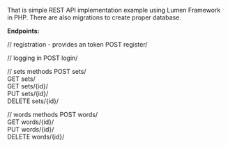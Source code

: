 That is simple REST API implementation example using Lumen Framework in PHP.
There are also migrations to create proper database.

<b>Endpoints:</b>

// registration - provides an token
POST register/ </br>

// logging in
POST login/  </br>

// sets methods
POST sets/  </br>
GET sets/ </br>
GET sets/{id}/ </br>
PUT sets/{id}/  </br>
DELETE sets/{id}/ </br>

// words methods
POST words/ </br>
GET words/{id}/ </br>
PUT words/{id}/ </br>
DELETE words/{id}/ </br>
